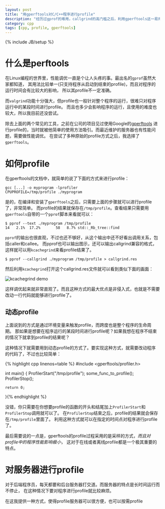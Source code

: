 ```yaml
---
layout: post
title: "用gperftools对C/C++程序进行profile"
description: "经历过gprof的难用，callgrind的高门槛之后，利用gperftools这一易用且低门槛的profiler对C++程序进行性能调优真是太爽了！"
category: cpp
tags: [cpp, profile, gperftools]
---
```

{% include JB/setup %}


# 什么是perftools

在Linux编程的世界里，性能调优一直是个让人头疼的事。最出名的`gprof`虽然大家都知道，
其用法比较单一(只支持程序从启动到结束的profile)，而且对程序的运行时间会有比较大的影响，
所以其profile不一定准确。

而`valgrind`功能十分强大，但profile也一般针对整个程序的运行，很难只对程序运行中的某段时间进行profile。
而且也多少会影响程序的运行，且使用的难度也较大，所以我目前还没尝试。

除去上面的两个常见的工具，之前在公司的项目见过使用Google的[gperftools](https://code.google.com/p/gperftools/)
进行profile的，当时就被他简单的使用方法吸引。而最近维护的服务器也有性能问题，需要做性能调优。
在尝试了多种原始的profile方式之后，我选择了`gperftools`。

# 如何profile

在gperftools的文档中，就简单的说了下面的方式来进行profile：

    gcc [...] -o myprogram -lprofiler
    CPUPROFILE=/tmp/profile ./myprogram

是的，在编译和安装了`gperftools`之后，只需要上面的步骤就可以进行profile了，非常简单。
而profile的结果就保存在`/tmp/profile`。查看结果只需要用`gperftools`自带的一个`pprof`脚本来看就可以：

    $ pprof --text ./myprogram /tmp/profile
    14   2.1%  17.2%       58   8.7% std::_Rb_tree::find

`pprof`的输出也很直观，不过也还不够好，从这个输出中还不好看出调用关系，包括caller和callee。
而pprof也可以输出图示，还可以输出callgrind兼容的格式，这样就可以用`kcachegrind`来看profile结果了。

    $ pprof --callgrind ./myprogram /tmp/profile > callgrind.res

然后利用`kcachegrind`打开这个callgrind.res文件就可以看到类似下面的画面：

![kcachegrind demo](http://kcachegrind.sourceforge.net/html/pics/KcgShot1.png)

这样调优起来就非常直观了。而且这种方式的最大优点是非侵入式，也就是不需要改动一行代码就能够进行profile了。

## 动态profile

上面说到的方式是通过环境变量来触发profile，而跨度也是整个程序的生命周期。
那如果是想要在程序运行的某段时间进行profile呢？如果我想在程序不结束的情况下就拿到profile的结果呢？

这种情况下就需要用到动态profile的方式了。要实现这种方式，就需要改动程序的代码了，不过也比较简单：

{% highlight cpp linenos=table %}
#include <gperftools/profiler.h>

int main()
{
    ProfilerStart("/tmp/profile");
    some_func_to_profile();
    ProfilerStop();
    
    return 0;
}{% endhighlight %}

没错，你只需要在你想要profile的函数的开头和结尾加上`ProfilerStart`和`ProfilerStop`调用就可以了。
在`ProfilerStop`结束之后，profile的结果就会保存在`/tmp/profile`里面了。
利用这种方式就可以在指定的时间点对程序进行profile了。

最后需要说的一点是，gperftools的profile过程采用的是采样的方式，*而且对profile中的程序性能影响极小*，
这对于在线或者离线profile都是一个极其重要的特点。

# 对服务器进行profile

对于后端程序员，每天都要和后台服务器打交道。而服务器的特点是长时间运行而不停止，
在这种情况下要对程序进行profile就比较麻烦。

在这我提供一种方式，使得profile服务器可以很方便，也可以按需profile
